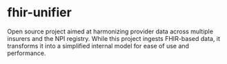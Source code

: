 # fhir-unifier
Open source project aimed at harmonizing provider data across multiple insurers and the NPI registry. While this project ingests FHIR-based data, it transforms it into a simplified internal model for ease of use and performance.
